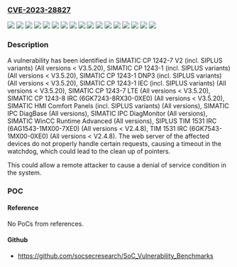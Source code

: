 ### [CVE-2023-28827](https://cve.mitre.org/cgi-bin/cvename.cgi?name=CVE-2023-28827)
![](https://img.shields.io/static/v1?label=Product&message=SIMATIC%20CP%201242-7%20V2%20(incl.%20SIPLUS%20variants)&color=blue)
![](https://img.shields.io/static/v1?label=Product&message=SIMATIC%20CP%201243-1%20(incl.%20SIPLUS%20variants)&color=blue)
![](https://img.shields.io/static/v1?label=Product&message=SIMATIC%20CP%201243-1%20DNP3%20(incl.%20SIPLUS%20variants)&color=blue)
![](https://img.shields.io/static/v1?label=Product&message=SIMATIC%20CP%201243-1%20IEC%20(incl.%20SIPLUS%20variants)&color=blue)
![](https://img.shields.io/static/v1?label=Product&message=SIMATIC%20CP%201243-7%20LTE&color=blue)
![](https://img.shields.io/static/v1?label=Product&message=SIMATIC%20CP%201243-8%20IRC&color=blue)
![](https://img.shields.io/static/v1?label=Product&message=SIMATIC%20HMI%20Comfort%20Panels%20(incl.%20SIPLUS%20variants)&color=blue)
![](https://img.shields.io/static/v1?label=Product&message=SIMATIC%20IPC%20DiagBase&color=blue)
![](https://img.shields.io/static/v1?label=Product&message=SIMATIC%20IPC%20DiagMonitor&color=blue)
![](https://img.shields.io/static/v1?label=Product&message=SIMATIC%20WinCC%20Runtime%20Advanced&color=blue)
![](https://img.shields.io/static/v1?label=Product&message=SIPLUS%20TIM%201531%20IRC&color=blue)
![](https://img.shields.io/static/v1?label=Product&message=TIM%201531%20IRC&color=blue)
![](https://img.shields.io/static/v1?label=Version&message=%3D%20All%20versions%20&color=brighgreen)
![](https://img.shields.io/static/v1?label=Version&message=0%3C%20*%20&color=brighgreen)
![](https://img.shields.io/static/v1?label=Version&message=0%3C%20V2.4.8%20&color=brighgreen)
![](https://img.shields.io/static/v1?label=Version&message=0%3C%20V3.5.20%20&color=brighgreen)
![](https://img.shields.io/static/v1?label=Vulnerability&message=CWE-476%3A%20NULL%20Pointer%20Dereference&color=brighgreen)

### Description

A vulnerability has been identified in SIMATIC CP 1242-7 V2 (incl. SIPLUS variants) (All versions < V3.5.20), SIMATIC CP 1243-1 (incl. SIPLUS variants) (All versions < V3.5.20), SIMATIC CP 1243-1 DNP3 (incl. SIPLUS variants) (All versions < V3.5.20), SIMATIC CP 1243-1 IEC (incl. SIPLUS variants) (All versions < V3.5.20), SIMATIC CP 1243-7 LTE (All versions < V3.5.20), SIMATIC CP 1243-8 IRC (6GK7243-8RX30-0XE0) (All versions < V3.5.20), SIMATIC HMI Comfort Panels (incl. SIPLUS variants) (All versions), SIMATIC IPC DiagBase (All versions), SIMATIC IPC DiagMonitor (All versions), SIMATIC WinCC Runtime Advanced (All versions), SIPLUS TIM 1531 IRC (6AG1543-1MX00-7XE0) (All versions < V2.4.8), TIM 1531 IRC (6GK7543-1MX00-0XE0) (All versions < V2.4.8). The web server of the affected devices do not properly handle certain requests, causing a timeout in the watchdog, which could lead to the clean up of pointers. This could allow a remote attacker to cause a denial of service condition in the system.

### POC

#### Reference
No PoCs from references.

#### Github
- https://github.com/socsecresearch/SoC_Vulnerability_Benchmarks

